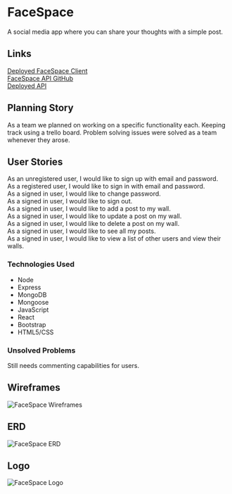 # FaceSpace
A social media app where you can share your thoughts with a simple post.

## Links
[Deployed FaceSpace Client](https://banana-splits.github.io/FaceSpace-Client/) \
[FaceSpace API GitHub](https://github.com/banana-splits/FaceSpace-API) \
[Deployed API](https://rocky-beach-46261.herokuapp.com/)

## Planning Story
As a team we planned on working on a specific functionality each. Keeping track using a trello board. Problem solving issues were solved as a team whenever they arose.

## User Stories
As an unregistered user, I would like to sign up with email and password. \
As a registered user, I would like to sign in with email and password. \
As a signed in user, I would like to change password. \
As a signed in user, I would like to sign out. \
As a signed in user, I would like to add a post to my wall. \
As a signed in user, I would like to update a post on my wall. \
As a signed in user, I would like to delete a post on my wall. \
As a signed in user, I would like to see all my posts. \
As a signed in user, I would like to view a list of other users and view their walls.

### Technologies Used
- Node
- Express
- MongoDB
- Mongoose
- JavaScript
- React
- Bootstrap
- HTML5/CSS

### Unsolved Problems
Still needs commenting capabilities for users.


## Wireframes
![FaceSpace Wireframes](https://i.imgur.com/OLe30ou.png)

## ERD
![FaceSpace ERD](https://i.imgur.com/Qx7PBHx.png)

## Logo
![FaceSpace Logo](https://fontmeme.com/permalink/210510/98cb0c302b184f2a680b0459c1734bae.png)
